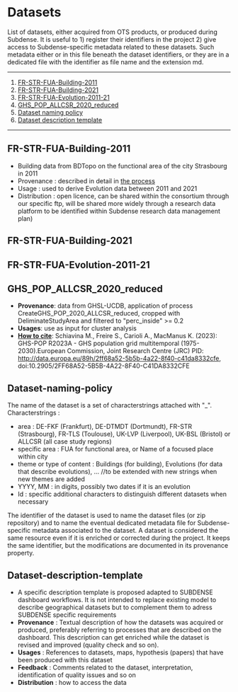 # Datasets

List of datasets, either acquired from OTS products, or produced during Subdense. It is useful to 1) register their identifiers in the project 2) give access to Subdense-specific metadata related to these datasets. Such metadata either or in this file beneath the dataset identifiers, or they are in a dedicated file with the identifier as file name and the extension md. 


*******
 1. [FR-STR-FUA-Building-2011](#FR-STR-FUA-Building-2011)
 2. [FR-STR-FUA-Building-2021](#FR-STR-FUA-Building-2021)
 3. [FR-STR-FUA-Evolution-2011-21](#FR-STR-FUA-Evolution-2011-21)
 4. [GHS_POP_ALLCSR_2020_reduced](#GHS_POP_ALLCSR_2020_reduced)
 5. [Dataset naming policy](#Dataset-naming-policy)
 6. [Dataset description template](#Dataset-description-template)
*******

## FR-STR-FUA-Building-2011
* Building data from BDTopo on the functional area of the city Strasbourg in 2011
* Provenance : described in detail in [the process](/Processes/DataPreProcessing/PreProcessing.md)
* Usage : used to derive Evolution data between 2011 and 2021
* Distribution : open licence, can be shared within the consortium through our specific ftp, will be shared more widely through a research data platform to be identified within Subdense research data management plan)

## FR-STR-FUA-Building-2021


## FR-STR-FUA-Evolution-2011-21



## GHS_POP_ALLCSR_2020_reduced
* **Provenance**: data from GHSL-UCDB, application of process CreateGHS_POP_2020_ALLCSR_reduced, cropped with DeliminateStudyArea and filtered to "perc_inside" >= 0.2
* **Usages**: use as input for cluster analysis
* [**How to cite**](https://ghsl.jrc.ec.europa.eu/datasets.php): Schiavina M., Freire S., Carioli A., MacManus K. (2023): GHS-POP R2023A - GHS population grid multitemporal (1975-2030).European Commission, Joint Research Centre (JRC) PID: http://data.europa.eu/89h/2ff68a52-5b5b-4a22-8f40-c41da8332cfe, doi:10.2905/2FF68A52-5B5B-4A22-8F40-C41DA8332CFE

## Dataset-naming-policy
The name of the dataset is a set of characterstrings attached with "_". 
Characterstrings : 
* area : DE-FKF (Frankfurt), DE-DTMDT (Dortmundt), FR-STR (Strasbourg), FR-TLS (Toulouse), UK-LVP (Liverpool), UK-BSL (Bristol) or ALLCSR (all case study regions)
* specific area : FUA for functional area, or Name of a focused place within city   
* theme or type of content : Buildings (for building), Evolutions (for data that describe evolutions), ... //to be extended with new strings when new themes are added
* YYYY, MM : in digits, possibly two dates if it is an evolution
* Id : specific additional characters to distinguish different datasets when necessary
    
The identifier of the dataset is used to name the dataset files (or zip repository) and to name the eventual dedicated metadata file for Subdense-specific metadata associated to the dataset. A dataset is considered the same resource even if it is enriched or corrected during the project. It keeps the same identifier, but the modifications are documented in its provenance property.
    
## Dataset-description-template
* A specific description template is proposed adapted to SUBDENSE dashboard workflows. It is not intended to replace existing model to describe geographical datasets but to complement them to adress SUBDENSE specific requirements
* **Provenance** : Textual description of how the datasets was acquired or produced, preferably referring to processes that are described on the dashboard.  This description can get enriched while the dataset is revised and improved (quality check and so on).
* **Usages** : References to datasets, maps, hypothesis (papers) that have been produced with this dataset
* **Feedback** : Comments related to the dataset, interpretation, identification of quality issues and so on
* **Distribution** : how to access the data

